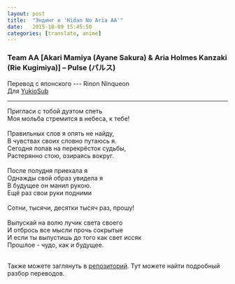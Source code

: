```yaml
---
layout: post
title:  "Эндинг к 'Hidan No Aria AA'"
date:   2015-10-09 15:45:50
categories: [translate, anime]
---
```

<div class="modal fade" id="myModal" tabindex="-1" role="dialog" aria-labelledby="myModalLabel" aria-hidden="true">
      <div class="modal-dialog">
        <div class="modal-content">
		<center>
          <div class="modal-body">               
          </div>
		</center>
        </div><!-- /.modal-content -->
      </div><!-- /.modal-dialog -->
    </div><!-- /.modal -->

<div class="thumbnails">
</div>

### Team AA [Akari Mamiya (Ayane Sakura) & Aria Holmes Kanzaki (Rie Kugimiya)] &ndash; Pulse (パルス)

Перевод с японского --- Rinon Ninqueon<br>
Для <a href="http://vk.com/yukiosub">YukioSub</a><br>
<hr>
Пригласи с тобой дуэтом спеть<br>
Моя мольба стремится в небеса, к тебе!<br>
<br>
Правильных слов я опять не найду,<br>
В чувствах своих словно путаюсь я.<br>
Сегодня попав на перекрёсток судьбы,<br>
Растерянно стою, озираясь вокруг.<br>
<br>
После полудня приехала я<br>
Однажды свой образ увидела я<br>
В будущее он манил рукою.<br>
Ещё раз свои руки подними<br>
<br>
Сотни, тысячи, десятки тысяч раз, прошу!<br>
<br>
Выпускай на волю лучик света своего<br>
И отбрось все мысли прочь сокрытые<br>
И если ты выпустишь до того как свет иссяк<br>
Прошлое - чудо, как и будущее.<br>
<br><p>Также можете заглянуть в <a href="https://github.com/RinonNinqueon/source/tree/master/translate">репозиторий</a>. Тут можете найти подробный разбор переводов.</p>
<br><br><br><br><br>